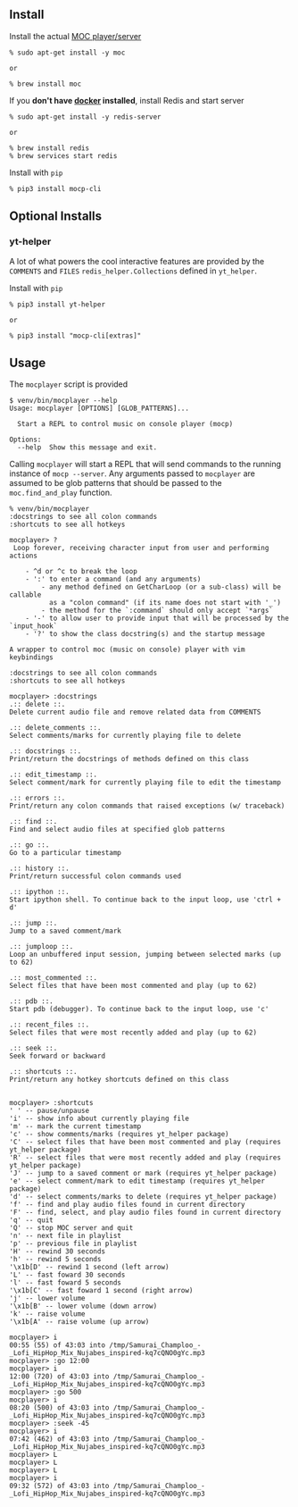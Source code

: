 ## Install

Install the actual [MOC player/server](https://moc.daper.net/)

```
% sudo apt-get install -y moc

or

% brew install moc
```

If you **don't have [docker](https://docs.docker.com/get-docker) installed**,
install Redis and start server

```
% sudo apt-get install -y redis-server

or

% brew install redis
% brew services start redis
```

Install with `pip`

```
% pip3 install mocp-cli
```

## Optional Installs

### yt-helper

A lot of what powers the cool interactive features are provided by the
`COMMENTS` and `FILES` `redis_helper.Collections` defined in `yt_helper`.

Install with `pip`

```
% pip3 install yt-helper

or

% pip3 install "mocp-cli[extras]"
```

## Usage

The `mocplayer` script is provided

```
$ venv/bin/mocplayer --help
Usage: mocplayer [OPTIONS] [GLOB_PATTERNS]...

  Start a REPL to control music on console player (mocp)

Options:
  --help  Show this message and exit.
```

Calling `mocplayer` will start a REPL that will send commands to the running
instance of `mocp --server`. Any arguments passed to `mocplayer` are assumed to
be glob patterns that should be passed to the `moc.find_and_play` function.

```
% venv/bin/mocplayer
:docstrings to see all colon commands
:shortcuts to see all hotkeys

mocplayer> ?
 Loop forever, receiving character input from user and performing actions

    - ^d or ^c to break the loop
    - ':' to enter a command (and any arguments)
        - any method defined on GetCharLoop (or a sub-class) will be callable
          as a "colon command" (if its name does not start with '_')
        - the method for the `:command` should only accept `*args`
    - '-' to allow user to provide input that will be processed by the `input_hook`
    - '?' to show the class docstring(s) and the startup message

A wrapper to control moc (music on console) player with vim keybindings

:docstrings to see all colon commands
:shortcuts to see all hotkeys

mocplayer> :docstrings
.:: delete ::.
Delete current audio file and remove related data from COMMENTS

.:: delete_comments ::.
Select comments/marks for currently playing file to delete

.:: docstrings ::.
Print/return the docstrings of methods defined on this class

.:: edit_timestamp ::.
Select comment/mark for currently playing file to edit the timestamp

.:: errors ::.
Print/return any colon commands that raised exceptions (w/ traceback)

.:: find ::.
Find and select audio files at specified glob patterns

.:: go ::.
Go to a particular timestamp

.:: history ::.
Print/return successful colon commands used

.:: ipython ::.
Start ipython shell. To continue back to the input loop, use 'ctrl + d'

.:: jump ::.
Jump to a saved comment/mark

.:: jumploop ::.
Loop an unbuffered input session, jumping between selected marks (up to 62)

.:: most_commented ::.
Select files that have been most commented and play (up to 62)

.:: pdb ::.
Start pdb (debugger). To continue back to the input loop, use 'c'

.:: recent_files ::.
Select files that were most recently added and play (up to 62)

.:: seek ::.
Seek forward or backward

.:: shortcuts ::.
Print/return any hotkey shortcuts defined on this class


mocplayer> :shortcuts
' ' -- pause/unpause
'i' -- show info about currently playing file
'm' -- mark the current timestamp
'c' -- show comments/marks (requires yt_helper package)
'C' -- select files that have been most commented and play (requires yt_helper package)
'R' -- select files that were most recently added and play (requires yt_helper package)
'J' -- jump to a saved comment or mark (requires yt_helper package)
'e' -- select comment/mark to edit timestamp (requires yt_helper package)
'd' -- select comments/marks to delete (requires yt_helper package)
'f' -- find and play audio files found in current directory
'F' -- find, select, and play audio files found in current directory
'q' -- quit
'Q' -- stop MOC server and quit
'n' -- next file in playlist
'p' -- previous file in playlist
'H' -- rewind 30 seconds
'h' -- rewind 5 seconds
'\x1b[D' -- rewind 1 second (left arrow)
'L' -- fast foward 30 seconds
'l' -- fast foward 5 seconds
'\x1b[C' -- fast foward 1 second (right arrow)
'j' -- lower volume
'\x1b[B' -- lower volume (down arrow)
'k' -- raise volume
'\x1b[A' -- raise volume (up arrow)

mocplayer> i
00:55 (55) of 43:03 into /tmp/Samurai_Champloo_-_Lofi_HipHop_Mix_Nujabes_inspired-kq7cQNO0gYc.mp3
mocplayer> :go 12:00
mocplayer> i
12:00 (720) of 43:03 into /tmp/Samurai_Champloo_-_Lofi_HipHop_Mix_Nujabes_inspired-kq7cQNO0gYc.mp3
mocplayer> :go 500
mocplayer> i
08:20 (500) of 43:03 into /tmp/Samurai_Champloo_-_Lofi_HipHop_Mix_Nujabes_inspired-kq7cQNO0gYc.mp3
mocplayer> :seek -45
mocplayer> i
07:42 (462) of 43:03 into /tmp/Samurai_Champloo_-_Lofi_HipHop_Mix_Nujabes_inspired-kq7cQNO0gYc.mp3
mocplayer> L
mocplayer> L
mocplayer> L
mocplayer> i
09:32 (572) of 43:03 into /tmp/Samurai_Champloo_-_Lofi_HipHop_Mix_Nujabes_inspired-kq7cQNO0gYc.mp3
```

